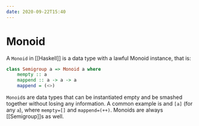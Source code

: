 ```yaml
---
date: 2020-09-22T15:40
---
```


# Monoid

A `Monoid` in [[Haskell]] is a data type with a lawful Monoid instance, that is:

```haskell
class Semigroup a => Monoid a where
    mempty :: a
    mappend :: a -> a -> a
    mappend = (<>)
```

`Monoid`s are data types that can be instantiated empty and be smashed
together without losing any information. A common example is and `[a]` (for
any `a`), where `mempty=[]` and `mappend=(++)`. Monoids are always
[[Semigroup]]s as well.
